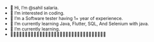 - 👋 Hi, I’m @sahil salaria.
- 👀 I’m interested in coding.
- 🌱 I’m a Software tester having 1+ year of experienece.
- 🌱 I’m currently learning Java, Flutter, SQL, And Selenium with java.
- 🌱 I’m currently learning.
- 💞️💞️💞️💞️💞️💞️💞️💞️💞️💞️💞️💞️💞️💞️💞️💞️💞️💞️💞️💞️💞️💞️💞️💞️💞️💞️💞️💞️💞️💞️💞️💞️💞️


<!---
sahilsalaria811/sahilsalaria811 is a ✨ special ✨ repository because its `README.md` (this file) appears on your GitHub profile.
You can click the Preview link to take a look at your changes.
--->
